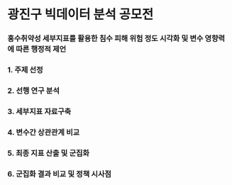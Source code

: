 <h1>광진구 빅데이터 분석 공모전</h1>
<h3>홍수취약성 세부지표를 활용한 침수 피해 위험 정도 시각화 및 변수 영향력에 따른 행정적 제언 </h3>

<h3>1. 주제 선정</h3>
<h3>2. 선행 연구 분석 </h3>
<h3>3. 세부지표 자료구축 </h3>
<h3>4. 변수간 상관관계 비교</h3>
<h3>5. 최종 지표 산출 및 군집화 </h3>
<h3>6. 군집화 결과 비교 및 정책 시사점</h3>
